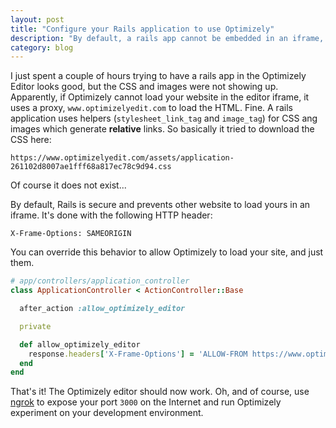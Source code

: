```yaml
---
layout: post
title: "Configure your Rails application to use Optimizely"
description: "By default, a rails app cannot be embedded in an iframe, but the Optimizely Editor uses one."
category: blog
---
```


I just spent a couple of hours trying to have a rails app  in the Optimizely Editor looks good,
but the CSS and images were not showing up. Apparently, if Optimizely cannot load your
website in the editor iframe, it uses a proxy, `www.optimizelyedit.com` to load the HTML.
Fine. A rails application uses helpers (`stylesheet_link_tag` and `image_tag`) for CSS ang images which generate **relative** links.
So basically it tried to download the CSS here:

```
https://www.optimizelyedit.com/assets/application-261102d8007ae1fff68a817ec78c9d94.css
```

Of course it does not exist...

By default, Rails is secure and prevents other website to load yours in an iframe.
It's done with the following HTTP header:

```
X-Frame-Options: SAMEORIGIN
```

You can override this behavior to allow Optimizely to load your site, and just them.

```ruby
# app/controllers/application_controller
class ApplicationController < ActionController::Base

  after_action :allow_optimizely_editor

  private

  def allow_optimizely_editor
    response.headers['X-Frame-Options'] = 'ALLOW-FROM https://www.optimizely.com'
  end
end
```

That's it! The Optimizely editor should now work. Oh, and of course, use [ngrok](http://ngrok.com/)
to expose your port `3000` on the Internet and run Optimizely experiment on your development environment.